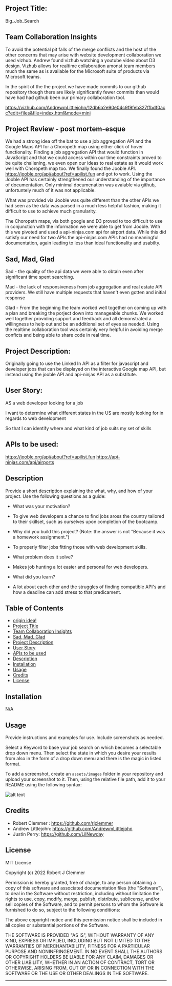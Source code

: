 
## Project Title:
Big_Job_Search

## Team Collaboration Insights 

To avoid the potential pit falls of the merge conflicts and the host of the other concerns that may arise with website development collaboration we used vizhub. Andrew found vizhub watching a youtube video  about D3 design. Vizhub allows for realtime collaboration amonst team members much the same as is available for the Microsoft suite of products via Microsoft teams. 

In the spirit of the the project we have made commits to our github repository though there are likely significantly fewer commits than would have had had github been our primary collaboration tool. 

https://vizhub.com/AndrewmLittlejohn/12db6a2e90e04c9f9feb327ffbdf0acc?edit=files&file=index.html&mode=mini 

## Project Review - post mortem-esque

We had a strong idea off the bat to use a job aggregation API and the Google Maps API for a Choropeth map using either click of hover functionality.
Finding a job aggregation API that would function in JavaScript and that we could access within our time constraints proved to be quite challening, we even open our ideas to real estate as it would work well with Choropeth map too. We finally found the Jooble API. https://jooble.org/api/about?ref=apilist.fun and got to work. Using the Jooble API has certainly strengthened our understanding of the importance of documentation. Only minimal documenation was avaiable via github, unfortuntely much of it was not applicable.  

What was provided via Jooble was quite different than the other APIs we had seen as the data was parsed in a much less helpful fashion, making it difficult to use to achieve much granularity.

The Choropeth maps, via both google and D3 proved to too difficult to use in conjunction with the information we were able to get from Jooble. With this we pivoted and used a api-ninjas.com api for airport data. While this did satisfy our need for two APIs the api-ninjas.com APIs had no meaningful documentation, again leading to less than ideal functionality and usabilty.

## Sad, Mad, Glad

Sad - the quality of the api data we were able to obtain even after significant time spent searching. 

Mad - the lack of responsiveness from job aggregation and real estate API providers. We still have multiple requests that haven't even gotten and initial response

Glad - From the beginning the team worked well together on coming up with a plan and breaking the porject down into manageable chunks.
We worked well together providing support and feedback and all demonstrated a willingness to help out and be an additional set of eyes as needed.
Using the realtime collaboration tool was certainly very helpful in avoiding merge conficts and being able to share code in real time. 

## Project Description:
Originally going to use the Linked In API as a filter for javascript and developer jobs that can be displayed on the interactive Google map API, but instead using the jooble API and api-ninjas API as a substitute.

## User Story:
AS a web developer looking for a job

I want to determine what different states in the US are mostly looking for in regards to web development

So that I can identify where and what kind of job suits my set of skills

## APIs to be used:
https://jooble.org/api/about?ref=apilist.fun
https://api-ninjas.com/api/airports


## Description

Provide a short description explaining the what, why, and how of your project. Use the following questions as a guide:

- What was your motivation?
- To give web developers a chance to find jobs aross the country tailored to their skillset, such as ourselves upon completion of the bootcamp.

- Why did you build this project? (Note: the answer is not "Because it was a homework assignment.")
- To properly filter jobs fitting those with web development skills.

- What problem does it solve?
- Makes job hunting a lot easier and personal for web developers.

- What did you learn?
- A lot about each other and the struggles of finding compatible API's and how a deadline can add stress to that predicament.

## Table of Contents

- [origin idea!](#origin-idea)
- [Project Title](#project-title)
- [Team Collaboration Insights](#team-collaboration-insights)
- [Sad, Mad, Glad](#sad-mad-glad)
- [Project Description](#project-description)
- [User Story](#user-story)
- [APIs to be used](#apis-to-be-used)
- [Description](#description)
- [Installation](#installation)
- [Usage](#usage)
- [Credits](#credits)
- [License](#license)

## Installation

N/A

## Usage

Provide instructions and examples for use. Include screenshots as needed.

Select a Keyword to base your job search on which becomes a selectable drop down menu. Then select the state in which you desire your results from also in the form of a drop down menu and there is the magic in listed format.

To add a screenshot, create an `assets/images` folder in your repository and upload your screenshot to it. Then, using the relative file path, add it to your README using the following syntax:

![alt text](assets/images/screenshot.png)


## Credits

- Robert Clemmer : https://github.com/rjclemmer
- Andrew Littlejohn: https://github.com/AndrewmLittlejohn
- Justin Perry: https://github.com/LilNewday

## License

MIT License

Copyright (c) 2022 Robert J Clemmer

Permission is hereby granted, free of charge, to any person obtaining a copy
of this software and associated documentation files (the "Software"), to deal
in the Software without restriction, including without limitation the rights
to use, copy, modify, merge, publish, distribute, sublicense, and/or sell
copies of the Software, and to permit persons to whom the Software is
furnished to do so, subject to the following conditions:

The above copyright notice and this permission notice shall be included in all
copies or substantial portions of the Software.

THE SOFTWARE IS PROVIDED "AS IS", WITHOUT WARRANTY OF ANY KIND, EXPRESS OR
IMPLIED, INCLUDING BUT NOT LIMITED TO THE WARRANTIES OF MERCHANTABILITY,
FITNESS FOR A PARTICULAR PURPOSE AND NONINFRINGEMENT. IN NO EVENT SHALL THE
AUTHORS OR COPYRIGHT HOLDERS BE LIABLE FOR ANY CLAIM, DAMAGES OR OTHER
LIABILITY, WHETHER IN AN ACTION OF CONTRACT, TORT OR OTHERWISE, ARISING FROM,
OUT OF OR IN CONNECTION WITH THE SOFTWARE OR THE USE OR OTHER DEALINGS IN THE
SOFTWARE.

---


